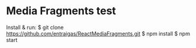 # Media Fragments test

Install & run:
    $ git clone https://github.com/entraigas/ReactMediaFragments.git
    $ npm install
    $ npm start

